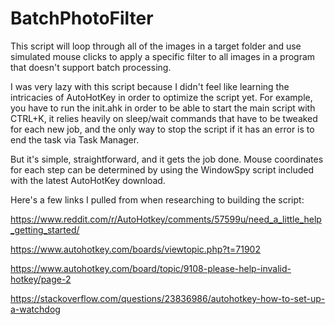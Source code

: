 # BatchPhotoFilter
This script will loop through all of the images in a target folder and use simulated mouse clicks to apply a specific filter to all images in a program that doesn't support batch processing.

I was very lazy with this script because I didn't feel like learning the intricacies of AutoHotKey in order to optimize the script yet. For example, you have to run the init.ahk in order to be able to start the main script with CTRL+K, it relies heavily on sleep/wait commands that have to be tweaked for each new job, and the only way to stop the script if it has an error is to end the task via Task Manager.

But it's simple, straightforward, and it gets the job done. Mouse coordinates for each step can be determined by using the WindowSpy script included with the latest AutoHotKey download.



Here's a few links I pulled from when researching to building the script:

https://www.reddit.com/r/AutoHotkey/comments/57599u/need_a_little_help_getting_started/

https://www.autohotkey.com/boards/viewtopic.php?t=71902

https://www.autohotkey.com/board/topic/9108-please-help-invalid-hotkey/page-2

https://stackoverflow.com/questions/23836986/autohotkey-how-to-set-up-a-watchdog

